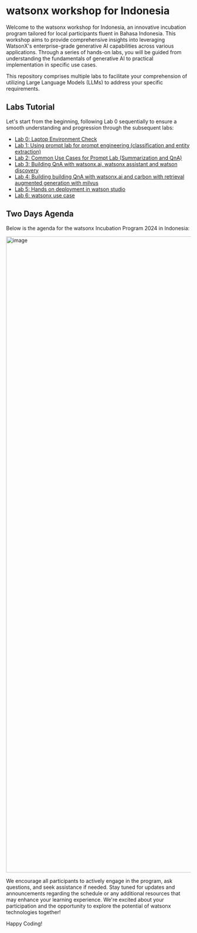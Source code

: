 # watsonx workshop for Indonesia
Welcome to the watsonx workshop for Indonesia, an innovative incubation program tailored for local participants fluent in Bahasa Indonesia. This workshop aims to provide comprehensive insights into leveraging WatsonX's enterprise-grade generative AI capabilities across various applications. Through a series of hands-on labs, you will be guided from understanding the fundamentals of generative AI to practical implementation in specific use cases.

This repository comprises multiple labs to facilitate your comprehension of utilizing Large Language Models (LLMs) to address your specific requirements.

## Labs Tutorial
Let's start from the beginning, following Lab 0 sequentially to ensure a smooth understanding and progression through the subsequent labs:

- [Lab 0: Laptop Environment Check](https://github.com/Client-Engineering-Indonesia/watsonx-incubation-2/blob/main/Lab%200%3A%20Laptop%20Environment%20Check/README.md)
- [Lab 1: Using prompt lab for prompt engineering​  (classification and entity extraction)](https://github.com/Client-Engineering-Indonesia/watsonx-incubation-2/blob/main/Lab%201%3A%20Using%20prompt%20lab%20for%20prompt%20engineering%E2%80%8B%20%20(classification%20and%20entity%20extraction)/README.md)
- [Lab 2: Common Use Cases for Prompt Lab​  (Summarization and QnA)](https://github.com/Client-Engineering-Indonesia/watsonx-incubation-2/blob/main/Lab%202%3A%20Common%20Use%20Cases%20for%20Prompt%20Lab%E2%80%8B%20%20(Summarization%20and%20QnA)/readme.md)
- [Lab 3: Building QnA with watsonx.ai, watsonx assistant and watson discovery](https://github.com/Client-Engineering-Indonesia/watsonx-incubation-2/blob/main/Lab%203%3A%20Building%20QnA%20with%20watsonx.ai%2C%20watsonx%20assistant%20and%20watson%20discovery/setup.md)
- [Lab 4: Building building QnA with watsonx.ai and carbon with retrieval augmented generation with milvus](https://github.com/Client-Engineering-Indonesia/watsonx-incubation-2/blob/main/Lab%204%3A%20Building%20building%20QnA%20with%20watsonx.ai%20and%20carbon%20with%20retrieval%20augmented%20generation%20with%20milvus/README.md)
- [Lab 5: Hands on deployment in watson studio](https://github.com/Client-Engineering-Indonesia/watsonx-incubation-2/blob/main/Lab%205%3A%20Hands%20on%20deployment%20in%20watson%20studio/readme.md)
- [Lab 6: watsonx use case](https://github.com/Client-Engineering-Indonesia/watsonx-incubation-2/blob/main/Lab%206%3A%20watsonx%20use%20case/readme.md)

## Two Days Agenda
Below is the agenda for the watsonx Incubation Program 2024 in Indonesia:


<img width="1728" alt="image" src="https://github.com/Client-Engineering-Indonesia/watsonx-incubation-2/assets/20800128/927bea3f-06f3-4ab5-a1e9-0b024b414d63">


We encourage all participants to actively engage in the program, ask questions, and seek assistance if needed. Stay tuned for updates and announcements regarding the schedule or any additional resources that may enhance your learning experience. We're excited about your participation and the opportunity to explore the potential of watsonx technologies together!

Happy Coding!
